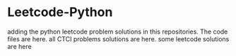 # Leetcode-Python
adding the python leetcode problem solutions in this repositories. 
The code files are here.
all CTCI problems solutions are here.
some leetcode solutions are here





















